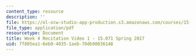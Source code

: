 ```yaml
---
content_type: resource
description: ''
file: https://ol-ocw-studio-app-production.s3.amazonaws.com/courses/15-071-the-analytics-edge-spring-2017/7f805ea16eb040351aeb70db90036148_MIT15_071S17_Unit4_Recitation.pdf
file_type: application/pdf
resourcetype: Document
title: Week 4 Recitation Video 1 - 15.071 Spring 2017
uid: 7f805ea1-6eb0-4035-1aeb-70db90036148
---
```

